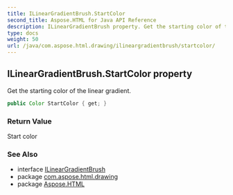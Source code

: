 ```yaml
---
title: ILinearGradientBrush.StartColor
second_title: Aspose.HTML for Java API Reference
description: ILinearGradientBrush property. Get the starting color of the linear gradient
type: docs
weight: 50
url: /java/com.aspose.html.drawing/ilineargradientbrush/startcolor/
---
```

## ILinearGradientBrush.StartColor property

Get the starting color of the linear gradient.

```java
public Color StartColor { get; }
```

### Return Value

Start color

### See Also

* interface [ILinearGradientBrush](../)
* package [com.aspose.html.drawing](../../ilineargradientbrush/)
* package [Aspose.HTML](../../../)
